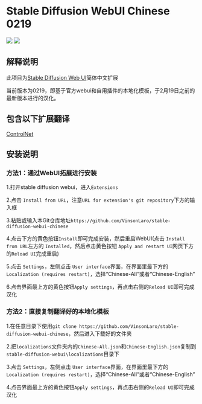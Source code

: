# Stable Diffusion WebUI Chinese 0219

[![](https://img.shields.io/badge/汉化-B站主页-purple)](https://space.bilibili.com/22970812)
[![](https://img.shields.io/badge/汉化-QQ交流群-purple)](https://jq.qq.com/?_wv=1027&k=wEbRm1eU)

## 解释说明

此项目为[Stable Diffusion Web UI](https://github.com/AUTOMATIC1111/stable-diffusion-webui)简体中文扩展

当前版本为0219，即基于官方webui和自用插件的本地化模板，于2月19日之前的最新版本进行的汉化。


## 包含以下扩展翻译

[ControlNet](https://github.com/Mikubill/sd-webui-controlnet)


## 安装说明

### 方法1：通过WebUI拓展进行安装

1.打开stable diffusion webui，进入`Extensions`

2.点击 `Install from URL`，注意`URL for extension's git repository`下方的输入框

3.粘贴或输入本Git仓库地址`https://github.com/VinsonLaro/stable-diffusion-webui-chinese`

4.点击下方的黄色按钮`Install`即可完成安装，然后重启WebUI(点击 `Install from URL`左方的 `Installed`，然后点击黄色按钮 `Apply and restart UI`网页下方的`Reload UI`完成重启)

5.点击 `Settings`，左侧点击 `User interface`界面，在界面里最下方的 `Localization (requires restart)`，选择“Chinese-All”或者“Chinese-English”

6.点击界面最上方的黄色按钮`Apply settings`，再点击右侧的`Reload UI`即可完成汉化

### 方法2：直接复制翻译好的本地化模板

1.在任意目录下使用`git clone https://github.com/VinsonLaro/stable-diffusion-webui-chinese`，然后进入下载好的文件夹

2.把`localizations`文件夹内的`Chinese-All.json`和`Chinese-English.json`复制到`stable-diffusion-webui\localizations`目录下

3.点击 `Settings`，左侧点击 `User interface`界面，在界面里最下方的 `Localization (requires restart)`，选择“Chinese-All”或者“Chinese-English”

4.点击界面最上方的黄色按钮`Apply settings`，再点击右侧的`Reload UI`即可完成汉化
